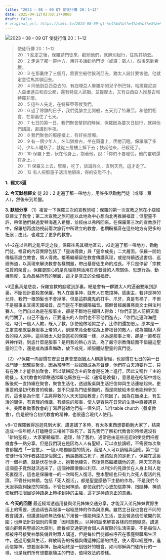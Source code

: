 ```yaml
---
title: "2023 – 08 – 09 QT 使徒行傳 20：1~12"
date: 2025-04-12T03:08:17+0800
draft: false
# original_url: https://cmtc.tw/2023-08-09-qt-%e4%bd%bf%e4%bd%bf%e5%be%92%e8%a1%8c%e5%82%b3-20%ef%bc%9a112
---
```


![2023 – 08 – 09 QT  使徒行傳 20：1\~12](/images/qt.jpg  "2023 – 08 – 09 QT  使徒行傳 20：1\~12")

> 使徒行傳 20：1\~12  
> 20：1 亂定之後，保羅請門徒來，勸勉他們，就辭別起行，往馬其頓去。  
> 20：2 走遍了那一帶地方，用許多話勸勉門徒（或譯：眾人），然後來到希臘。  
> 20：3 在那裏住了三個月，將要坐船往敘利亞去，猶太人設計要害他，他就定意從馬其頓回去。  
> 20：4 同他到亞西亞去的，有庇哩亞人畢羅斯的兒子所巴特，帖撒羅尼迦人亞里達古和西公都，還有特庇人該猶，並提摩太，又有亞西亞人推基古和特羅非摩。  
> 20：5 這些人先走，在特羅亞等候我們。  
> 20：6 過了除酵的日子，我們從腓立比開船，五天到了特羅亞，和他們相會，在那裏住了七天。  
> 20：7 七日的第一日，我們聚會擘餅的時候，保羅因為要次日起行，就與他們講論，直講到半夜。  
> 20：8 我們聚會的那座樓上，有好些燈燭。  
> 20：9 有一個少年人，名叫猶推古，坐在窗臺上，困倦沉睡。保羅講了多時，少年人睡熟了，就從三層樓上掉下去；扶起他來，已經死了。  
> 20：10 保羅下去，伏在他身上，抱著他，說：「你們不要發慌，他的靈魂還在身上。」  
> 20：11 保羅又上去，擘餅，吃了，談論許久，直到天亮，這才走了。  
> 20：12 有人把那童子活活地領來，得的安慰不小。

**1.  經文3遍**

**2. 今天默想經文**
徒 20：2 走遍了那一帶地方，用許多話勸勉門徒（或譯：眾人），然後來到希臘。

**3. 默想分享**
（1）複習一下保羅三次的宣教旅程：保羅的第一次宣教之旅在小亞細亞建立了教會；第二次宣教之旅可能以此地為中心想向北再推展福音；但聖靈不許，帶領他們越過愛琴海進入希臘，並經由以弗所回來。在保羅第三次的宣教旅行中，保羅想再度訪視前兩次旅行中所建立的教會，也期盼福音在這些地方有更多的拓展；由此，也建立了更多的教會。

v1\~2在以弗所之亂平定之後，保羅往馬其頓地區去，v2走遍了那一帶地方，勸勉門徒。福音的內容實際包括了「靈魂得救」與「靈命成長」二大層面。保羅一開始傳福音設立教會，領人得救。接著繼續留在教會傳講真理，或是持續透過書信、巡廻佈道，以真理來解決教會各樣問題，帶出基督徒生命的成長。不只是停留「宗教性質的聚會」，保羅更關心的是真理能夠活用在基督徒的人際關係、思想行為、動機態度、生命品格所有的層面，這才是真正的全備福音。

v3這裏真是悲哀，保羅宣教的腳蹤到那裏，總是會有一群猶太人的逼迫要跟到那裏，不斷設計要殺害保羅。有人在服事神，就有人在敵擋神。感謝主，若非是神的允許，我們一根頭髮也不會掉落，但是這群魔鬼的打手、爪牙，真是有禍了，不但不是服事主宣揚天國福音，反而是在不斷攔阻福音。耶穌曾經嚴厲痛責文士與法利賽人，他們自以為是在服事主，卻是不斷地在攔阻人得救：「你們正當人前把天國的門關了，自己不進去，正要進去的人你們也不容他們進去」、「你們走遍洋海陸地，勾引一個人入教，既入了教，卻使他做地獄之子，比你們還加倍」。原本是一生定意奉獻委身服事上帝的人，到頭來竟全都成為上帝福音的敵人，成為攔阻人得救的殺人凶手。這些猶太人就像當初的保羅一樣，以為是服事上帝，卻是一直都在與神作對。到底什麼是服事？是用我的熱心方法，為了嚴守宗教傳統而不惜逼迫聖靈的工作，還是成為謙卑悔改，放下成見，順服體貼聖靈的真門徒。

（2）v7保羅一向習慣在安息日進會堂跟猶太人辯論聖經，也習慣在七日的第一日找門徒一起擘餅聚會。因為當時有一些奴隸成為基督徒，他們在白天須要作工，只有在晚上才能參加聚會，所以擘餅記念主的聚會是在晚上進行，因此又稱作「主的晚餐」。初代教會的擘餅通常跟吃飯放在一起（通常是晚餐），意思是在吃飯中或吃飯後就一直持續在聚會，聚會生活化，透過飯桌與生活把信仰與生活連結起來。更重要的是初代教會的晚餐，並不只是為門徒預備的，而是開放給未信者能夠參加的，這也是為什麼「主將得救的人天天加給教會」的原因了。因為在飯桌上，有生活的關係，有真理的傳講，有禱告的服事，使人更容易在日常的生活中直接遇見主。美國推動家教會的丁湯尼醫師他們有一個名詞，叫作table church（餐桌教會），倒是很符合初代教會的精神，也很適合現代人使用。

v8\~12保羅難得巡迴見到大家，講道講了多時，有太多東西想要勸勉大家了，結果造成一個年輕人打瞌睡從三樓掉下跌死了。首先我們了解初代教會的時候還沒有「新約聖經」，大家要聽福音、道理，除了舊約，通常是由這些巡迴的使徒們把握機會多一點分享。但是我們現在是因為人人有聖經，可以直接讀經，不需要每次聚會都變成「一言堂」、一個人唱獨腳戲的情況，而是人人可以讀經與回應。第二個使徒行傳的作者路加是個醫生，他說猶推古死了，應該就真的是死了。保羅在這裏行一個神蹟，就是伏在他身上，抱著他禱告，然後竟然繼續講他的道，隔天天亮後這個童子竟然就活過來了。這個神蹟很像以利亞、以利沙的見證伏在人身上叫人從死裏復活，這也是保羅唯一的一次叫死人復活，整本聖經也只有九次死人復活的見證。不管任何神蹟，包括「死人復活」，都是聖靈感動下主動的作為，不是我們今天服事能夠操控的常態。不管任何神蹟，都使我們的心更加信靠神、跟隨神，神蹟使我們把眼目從神蹟身上轉移到神的主權，這才是神蹟真正的意義。

**4. 今天的回應**
最近經常透過用餐與弟兄姊妹交通分享，才能深入弟兄姊妹實際生活上的需要，透過禱告與服事一起經歷神的作為與恩典。雖然主日我也會在不同的教會講道，但講道始終無法像私下用餐一樣能夠深入生活，並且營造信任敞開的氛圍；也無法針對個別的需要「因材施教」，以神的話來解答各樣的問題疑惑。講道偏向群體與聖經的大原則，而餐桌交通更適合個人與實際的生活需要。不是每個人都被呼召接受神學裝備與對眾人講道，但是每位門徒都被呼召在家庭與職場生活中，透過用餐與生活，釋放禱告的祝福與傳遞神話語的供應，使人得以經歷神，進而信靠神。想要服事神，飯桌始終是一個很好的機會，如同耶穌與門徒所行的一樣，也是我們所有想要跟隨主的門徒，值得效法的榜樣。
